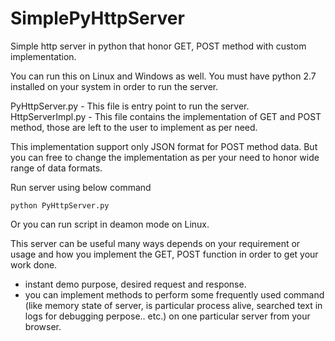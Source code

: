 # SimplePyHttpServer
Simple http server in python that honor GET, POST method with custom implementation.

You can run this on Linux and Windows as well. You must have python 2.7 installed on your system in order to run the server.

PyHttpServer.py - This file is entry point to run the server. <br>
HttpServerImpl.py - This file contains the implementation of GET and POST method, those are left to the user to implement as per need.<br>

This implementation support only JSON format for POST method data. But you can free to change the implementation as per your need to honor wide range of data formats.

Run server using below command

    python PyHttpServer.py
    
Or you can run script in deamon mode on Linux.

This server can be useful many ways depends on your requirement or usage and how you implement the GET, POST function in order to get your work done.
- instant demo purpose, desired request and response.
- you can implement methods to perform some frequently used command (like memory state of server, is particular process alive, searched text in logs for debugging perpose.. etc.) on one particular server from your browser.
